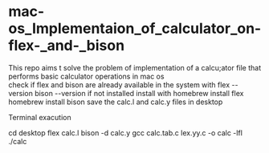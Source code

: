 # mac-os_Implementaion_of_calculator_on-flex-_and-_bison
This repo aims t solve the problem of implementation of a calcu;ator file that performs basic calculator operations  in mac os  
check if flex and bison are already available in the system with 
flex --version 
bison --version
if not installed
install with 
homebrew install flex
homebrew install bison
save the calc.l and calc.y files in desktop

Terminal exacution

cd desktop
flex calc.l
bison -d calc.y
gcc calc.tab.c lex.yy.c -o calc -lfl
./calc
